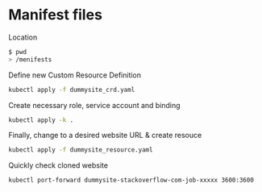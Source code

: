 # Manifest files

Location
```bash
$ pwd
> /menifests
```

Define new Custom Resource Definition
```bash
kubectl apply -f dummysite_crd.yaml
```

Create necessary role, service account and binding
```bash
kubectl apply -k .
```

Finally, change to a desired website URL & create resouce
```bash
kubectl apply -f dummysite_resource.yaml
```

Quickly check cloned website
```bash
kubectl port-forward dummysite-stackoverflow-com-job-xxxxx 3600:3600
```